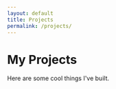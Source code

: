 ```yaml
---
layout: default
title: Projects
permalink: /projects/
---
```


# My Projects

Here are some cool things I've built.
